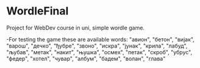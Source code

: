 # WordleFinal
Project for WebDev course in uni, simple wordle game.

-For testing the game these are available words:
  "авион", "бетон", "вијак", "варош", "дечко", "ђубре", "звоно", "искра",
  "јунак", "крила", "лабуд", "љубав", "метак", "накит", "њушка", "осмех",
  "петак", "скроб", "убрус", "федер", "хотел", "чувар", "албум", "бадем",
  "волан", "глава"
